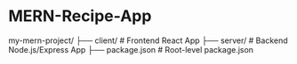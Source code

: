 # MERN-Recipe-App
my-mern-project/
├── client/       # Frontend React App
├── server/       # Backend Node.js/Express App
├── package.json  # Root-level package.json
